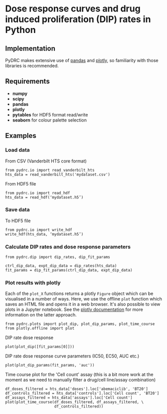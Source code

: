 # Dose response curves and drug induced proliferation (DIP) rates in Python

## Implementation

PyDRC makes extensive use of [pandas](http://pandas.pydata.org/) and 
[plotly](http://plot.ly/python/), so familiarity with those libraries is 
recommended.

## Requirements

 * **numpy**
 * **scipy**
 * **pandas**
 * **plotly**
 * **pytables** for HDF5 format read/write
 * **seaborn** for colour palette selection

## Examples

### Load data

From CSV (Vanderbilt HTS core format)
 
    from pydrc.io import read_vanderbilt_hts
    hts_data = read_vanderbilt_hts('mydataset.csv')

From HDF5 file

    from pydrc.io import read_hdf
    hts_data = read_hdf(‘mydataset.h5’)
    
### Save data

To HDF5 file

    from pydrc.io import write_hdf
    write_hdf(hts_data, ‘mydataset.h5’)
    
### Calculate DIP rates and dose response parameters

    from pydrc.dip import dip_rates, dip_fit_params
    
    ctrl_dip_data, expt_dip_data = dip_rates(hts_data)
    fit_params = dip_fit_params(ctrl_dip_data, expt_dip_data)
    
### Plot results with plotly

Each of the `plot_X` functions returns a plotly `Figure` object which can be
 visualised in a number of ways. Here, we use the offline `plot` function 
 which saves an HTML file and opens it in a web browser. It's also possible 
 to view plots in a Jupyter notebook. See the 
 [plotly documentation](https://plot.ly/python/offline/) for more 
 information on the latter approach. 

    from pydrc.plots import plot_dip, plot_dip_params, plot_time_course
    from plotly.offline import plot
    
DIP rate dose response

    plot(plot_dip([fit_params[0]]))
    
DIP rate dose response curve parameters (IC50, EC50, AUC etc.)

    plot(plot_dip_params(fit_params, 'auc'))
    
Time course plot for the 'Cell count' assay (this is a bit more work at the 
moment as we need to manually filter a drug/cell line/assay combination)

    df_doses_filtered = hts_data['doses'].loc['abemaciclib', 'BT20']
    df_controls_filtered = hts_data['controls'].loc['Cell count', 'BT20']
    df_assays_filtered = hts_data['assays'].loc['Cell count']
    plot(plot_time_course(df_doses_filtered, df_assays_filtered, \ 
                          df_controls_filtered))
